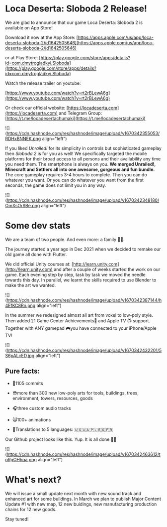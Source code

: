 # Loca Deserta: Sloboda 2 Release!

We are glad to announce that our game Loca Deserta: Sloboda 2 is available on App Store!

Download it now at the App Store: [https://apps.apple.com/us/app/loca-deserta-sloboda-2/id1642505646](https://apps.apple.com/us/app/loca-deserta-sloboda-2/id1642505646)

or at Play Store: [https://play.google.com/store/apps/details?id=com.dmytrogladkyi.Sloboda](https://play.google.com/store/apps/details?id=com.dmytrogladkyi.Sloboda)

Watch the release trailer on youtube:

[https://www.youtube.com/watch?v=rt2rBLewA6g](https://www.youtube.com/watch?v=rt2rBLewA6g)

Or check our official website: [https://locadeserta.com](https://locadeserta.com) and Telegram Group: [https://t.me/locadesertachumaki](https://t.me/locadesertachumaki)

![](https://cdn.hashnode.com/res/hashnode/image/upload/v1670342355053/RDHxBNNEK.png align="left")

If you liked *Unrailed!* for its simplicity in controls but sophisticated gameplay then *Sloboda 2* is for you as well! We specifically targeted the mobile platforms for their broad access to all persons and their availability any time you need them. The smartphone is always on you. **We merged Unrailed!, Minecraft and Settlers all into one awesome, gorgeous and fun bundle.** The core gameplay requires 3-4 hours to complete. Then you can do whatever you want. Or you can do whatever you want from the first seconds, the game does not limit you in any way.

![](https://cdn.hashnode.com/res/hashnode/image/upload/v1670342348180/OmXsOrSBe.png align="left")

# **Some dev stats**

We are a team of two people. And even more: a family 👦👧.

The journey started a year ago in Dec 2021 when we decided to remake our old game all done with Flutter.

We did official Unity courses at: [http://learn.unity.com](http://learn.unity.com) and after a couple of weeks started the work on our game. Each evening step by step, task by task we moved the needle towards this day. In parallel, we learnt the skills required to use Blender to make the art we wanted.

![](https://cdn.hashnode.com/res/hashnode/image/upload/v1670342387144/h4EfKC8Rn.png align="left")

In the summer we redesigned almost all art from voxel to low-poly style. Then added 21 Game Center Achievements🌟 and Apple TV 📺 support. Together with ANY gamepad 🎮you have connected to your iPhone/Apple TV!

![](https://cdn.hashnode.com/res/hashnode/image/upload/v1670342432201/5S6pALcED.jpg align="left")

## Pure facts:

*   🤯1105 commits
    
*   😳more than 300 new low-poly arts for tools, buildings, trees, environment, towers, resources, goods
    
*   🎧three custom audio tracks
    
*   🙀100+ animations
    
*   🫢Translations to 5 languages: 🇺🇸🇺🇦🇵🇱🇪🇸🇫🇷
    

Our Github project looks like this. Yup. It is all done 👏🏻

![](https://cdn.hashnode.com/res/hashnode/image/upload/v1670342463612/tqRgOHhqa.png align="left")

# What's next?

We will issue a small update next month with new sound track and enhanced art for some buildings. In March we plan to publish Major Content Update #1 with new map, 12 new buidings, new manufacturing production chains for 12 new goods.

Stay tuned!